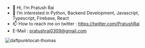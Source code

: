 - 👋 Hi, I’m Pratush Rai
- 👀 I’m interested in Python, Backend Development, Javascript, Typescript, Firebase, React
- 📫 How to reach me on twitter : https://twitter.com/PratushRai
- E-Mail : pratushrai0309@gmail.com


![daftpunktocat-thomas](https://user-images.githubusercontent.com/46784707/164881143-93130a26-58cf-43be-bd00-3eecab8c5f0d.gif)

<!---
pratushrai0309/pratushrai0309 is a ✨ special ✨ repository because its `README.md` (this file) appears on your GitHub profile.
You can click the Preview link to take a look at your changes.
--->
